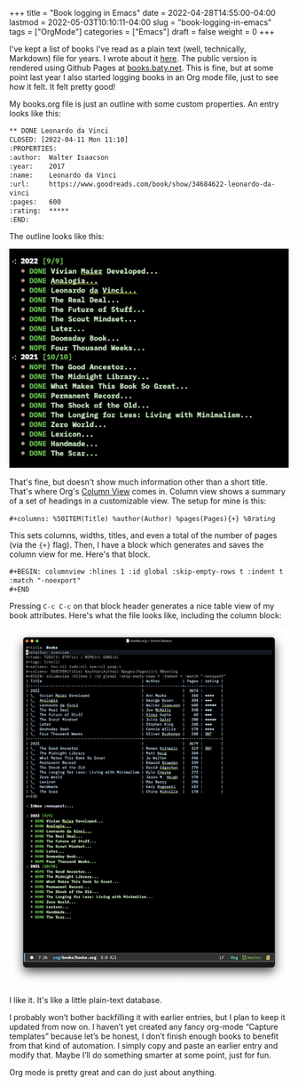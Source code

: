 +++
title = "Book logging in Emacs"
date = 2022-04-28T14:55:00-04:00
lastmod = 2022-05-03T10:10:11-04:00
slug = "book-logging-in-emacs"
tags = ["OrgMode"]
categories = ["Emacs"]
draft = false
weight = 0
+++

I've kept a list of books I've read as a plain text (well, technically, Markdown) file for years. I wrote about it [here](/2021/book-logging-in-plain-text-2/). The public version is rendered using Github Pages at [books.baty.net](https://books.baty.net).  This is fine, but at some point last year I also started logging books in an Org mode file, just to see how it felt. It felt pretty good!

<!--more-->

My books.org file is just an outline with some custom properties. An entry looks like this:

```
** DONE Leonardo da Vinci
CLOSED: [2022-04-11 Mon 11:10]
:PROPERTIES:
:author:  Walter Isaacson
:year:    2017
:name:    Leonardo da Vinci
:url:     https://www.goodreads.com/book/show/34684622-leonardo-da-vinci
:pages:   600
:rating:  *****
:END:
```

The outline looks like this:

![](Outline.png "")

That's fine, but doesn't show much information other than a short title. That's where Org's [Column View](https://orgmode.org/manual/Column-attributes.html) comes in. Column view shows a summary of a set of headings in a customizable view. The setup for mine is this:

`#+columns: %50ITEM(Title) %author(Author) %pages(Pages){+} %8rating`

This sets columns, widths, titles, and even a total of the number of pages (via the `{+}` flag). Then, I have a block which generates and saves the column view for me. Here's that block.

```
#+BEGIN: columnview :hlines 1 :id global :skip-empty-rows t :indent t :match "-noexport"
#+END
```

Pressing `C-c C-c` on that block header generates a nice table view of my book attributes. Here's what the file looks like, including the column block:

![ My books.org file](BooksDotOrg.png " My books.org file")

I like it. It's like a little plain-text database.

I probably won’t bother backfilling it with earlier entries, but I plan to keep it updated from now on. I haven’t yet created any fancy org-mode “Capture templates” because let’s be honest, I don’t finish enough books to benefit from that kind of automation. I simply copy and paste an earlier entry and modify that. Maybe I’ll do something smarter at some point, just for fun.

Org mode is pretty great and can do just about anything.

[//]: # "Exported with love from a post written in Org mode"
[//]: # "- https://github.com/kaushalmodi/ox-hugo"
